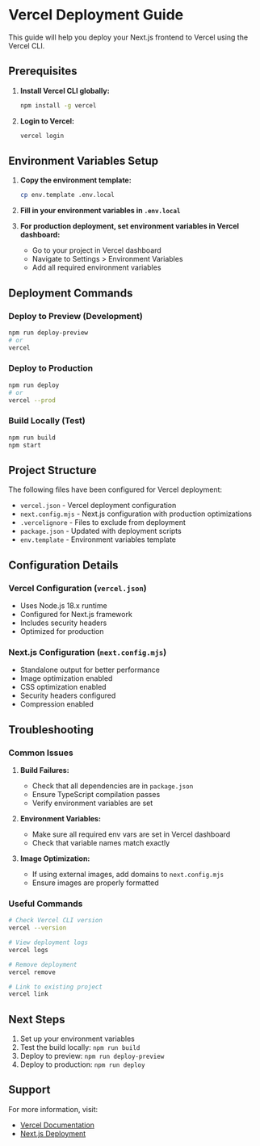 # Vercel Deployment Guide

This guide will help you deploy your Next.js frontend to Vercel using the Vercel CLI.

## Prerequisites

1. **Install Vercel CLI globally:**
   ```bash
   npm install -g vercel
   ```

2. **Login to Vercel:**
   ```bash
   vercel login
   ```

## Environment Variables Setup

1. **Copy the environment template:**
   ```bash
   cp env.template .env.local
   ```

2. **Fill in your environment variables in `.env.local`**

3. **For production deployment, set environment variables in Vercel dashboard:**
   - Go to your project in Vercel dashboard
   - Navigate to Settings > Environment Variables
   - Add all required environment variables

## Deployment Commands

### Deploy to Preview (Development)
```bash
npm run deploy-preview
# or
vercel
```

### Deploy to Production
```bash
npm run deploy
# or
vercel --prod
```

### Build Locally (Test)
```bash
npm run build
npm start
```

## Project Structure

The following files have been configured for Vercel deployment:

- `vercel.json` - Vercel deployment configuration
- `next.config.mjs` - Next.js configuration with production optimizations
- `.vercelignore` - Files to exclude from deployment
- `package.json` - Updated with deployment scripts
- `env.template` - Environment variables template

## Configuration Details

### Vercel Configuration (`vercel.json`)
- Uses Node.js 18.x runtime
- Configured for Next.js framework
- Includes security headers
- Optimized for production

### Next.js Configuration (`next.config.mjs`)
- Standalone output for better performance
- Image optimization enabled
- CSS optimization enabled
- Security headers configured
- Compression enabled

## Troubleshooting

### Common Issues

1. **Build Failures:**
   - Check that all dependencies are in `package.json`
   - Ensure TypeScript compilation passes
   - Verify environment variables are set

2. **Environment Variables:**
   - Make sure all required env vars are set in Vercel dashboard
   - Check that variable names match exactly

3. **Image Optimization:**
   - If using external images, add domains to `next.config.mjs`
   - Ensure images are properly formatted

### Useful Commands

```bash
# Check Vercel CLI version
vercel --version

# View deployment logs
vercel logs

# Remove deployment
vercel remove

# Link to existing project
vercel link
```

## Next Steps

1. Set up your environment variables
2. Test the build locally: `npm run build`
3. Deploy to preview: `npm run deploy-preview`
4. Deploy to production: `npm run deploy`

## Support

For more information, visit:
- [Vercel Documentation](https://vercel.com/docs)
- [Next.js Deployment](https://nextjs.org/docs/deployment)
